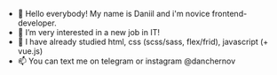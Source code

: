 - 👋 Hello everybody! My name is Daniil and i'm novice frontend-developer.
- 👀 I’m very interested in a new job in IT!
- 🌱 I have already studied html, css (scss/sass, flex/frid), javascript (+ vue.js)
- 📫 You can text me on telegram or instagram @danchernov
